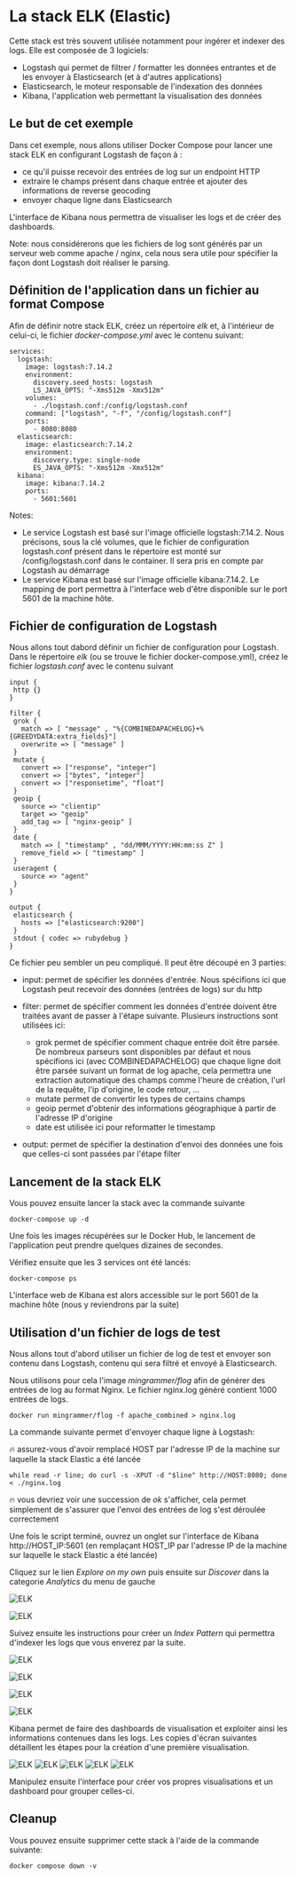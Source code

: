 # La stack ELK (Elastic)

Cette stack est très souvent utilisée notamment pour ingérer et indexer des logs. Elle est composée de 3 logiciels:
* Logstash qui permet de filtrer / formatter les données entrantes et de les envoyer à Elasticsearch (et à d'autres applications)
* Elasticsearch, le moteur responsable de l'indexation des données
* Kibana, l'application web permettant la visualisation des données

## Le but de cet exemple

Dans cet exemple, nous allons utiliser Docker Compose pour lancer une stack ELK en configurant Logstash de façon à :
- ce qu'il puisse recevoir des entrées de log sur un endpoint HTTP
- extraire le champs présent dans chaque entrée et ajouter des informations de reverse geocoding
- envoyer chaque ligne dans Elasticsearch

L'interface de Kibana nous permettra de visualiser les logs et de créer des dashboards.

Note: nous considérerons que les fichiers de log sont générés par un serveur web comme apache / nginx, cela nous sera utile pour spécifier la façon dont Logstash doit réaliser le parsing.

## Définition de l'application dans un fichier au format Compose

Afin de définir notre stack ELK, créez un répertoire *elk* et, à l'intérieur de celui-ci, le fichier *docker-compose.yml* avec le contenu suivant:

```
services:
  logstash:
    image: logstash:7.14.2
    environment:
      discovery.seed_hosts: logstash
      LS_JAVA_OPTS: "-Xms512m -Xmx512m"
    volumes:
      - ./logstash.conf:/config/logstash.conf
    command: ["logstash", "-f", "/config/logstash.conf"]
    ports:
      - 8080:8080
  elasticsearch:
    image: elasticsearch:7.14.2
    environment:
      discovery.type: single-node
      ES_JAVA_OPTS: "-Xms512m -Xmx512m"
  kibana:
    image: kibana:7.14.2
    ports:
      - 5601:5601
```

Notes:
- Le service Logstash est basé sur l'image officielle logstash:7.14.2.
Nous précisons, sous la clé volumes, que le fichier de configuration logstash.conf présent dans le répertoire est monté sur /config/logstash.conf dans le container. Il sera pris en compte par Logstash au démarrage
- Le service Kibana est basé sur l'image officielle kibana:7.14.2. Le mapping de port permettra à l'interface web d'être disponible sur le port 5601 de la machine hôte.

## Fichier de configuration de Logstash

Nous allons tout dabord définir un fichier de configuration pour Logstash. Dans le répertoire *elk* (ou se trouve le fichier docker-compose.yml), créez le fichier *logstash.conf* avec le contenu suivant

```
input {
 http {}
}

filter {
 grok {
   match => [ "message" , "%{COMBINEDAPACHELOG}+%{GREEDYDATA:extra_fields}"]
   overwrite => [ "message" ]
 }
 mutate {
   convert => ["response", "integer"]
   convert => ["bytes", "integer"]
   convert => ["responsetime", "float"]
 }
 geoip {
   source => "clientip"
   target => "geoip"
   add_tag => [ "nginx-geoip" ]
 }
 date {
   match => [ "timestamp" , "dd/MMM/YYYY:HH:mm:ss Z" ]
   remove_field => [ "timestamp" ]
 }
 useragent {
   source => "agent"
 }
}

output {
 elasticsearch {
   hosts => ["elasticsearch:9200"]
 }
 stdout { codec => rubydebug }
}
```

Ce fichier peu sembler un peu compliqué. Il peut être découpé en 3 parties:
* input: permet de spécifier les données d'entrée. Nous spécifions ici que Logstash peut recevoir des données (entrées de logs)  sur du http

* filter: permet de spécifier comment les données d'entrée doivent être traitées avant de passer à l'étape suivante. Plusieurs instructions sont utilisées ici:
  * grok permet de spécifier comment chaque entrée doit être parsée. De nombreux parseurs sont disponibles par défaut et nous spécifions ici (avec COMBINEDAPACHELOG) que chaque ligne doit être parsée suivant un format de log apache, cela permettra une extraction automatique des champs comme l'heure de création, l'url de la requête, l'ip d'origine, le code retour, ...
  * mutate permet de convertir les types de certains champs
  * geoip permet d'obtenir des informations géographique à partir de l'adresse IP d'origine
  * date est utilisée ici pour reformatter le timestamp

* output: permet de spécifier la destination d'envoi des données une fois que celles-ci sont passées par l'étape filter

## Lancement de la stack ELK

Vous pouvez ensuite lancer la stack avec la commande suivante

```
docker-compose up -d
```

Une fois les images récupérées sur le Docker Hub, le lancement de l'application peut prendre quelques dizaines de secondes.

Vérifiez ensuite que les 3 services ont été lancés:

```
docker-compose ps
```

L'interface web de Kibana est alors accessible sur le port 5601 de la machine hôte (nous y reviendrons par la suite)

## Utilisation d'un fichier de logs de test

Nous allons tout d'abord utiliser un fichier de log de test et envoyer son contenu dans Logstash, contenu qui sera filtré et envoyé à Elasticsearch.

Nous utilisons pour cela l'image *mingrammer/flog* afin de générer des entrées de log au format Nginx. Le fichier nginx.log généré contient 1000 entrées de logs.

```
docker run mingrammer/flog -f apache_combined > nginx.log
```

La commande suivante permet d'envoyer chaque ligne à Logstash:

:fire: assurez-vous d'avoir remplacé HOST par l'adresse IP de la machine sur laquelle la stack Elastic a été lancée

```
while read -r line; do curl -s -XPUT -d "$line" http://HOST:8080; done < ./nginx.log
```

:fire: vous devriez voir une succession de *ok* s'afficher, cela permet simplement de s'assurer que l'envoi des entrées de log s'est déroulée correctement

Une fois le script terminé, ouvrez un onglet sur l'interface de Kibana http://HOST_IP:5601 (en remplaçant HOST_IP par l'adresse IP de la machine sur laquelle le stack Elastic a été lancée)

Cliquez sur le lien *Explore on my own* puis ensuite sur *Discover* dans la categorie *Analytics* du menu de gauche 

![ELK](./images/elk-1.png)

![ELK](./images/elk-2.png)

Suivez ensuite les instructions pour créer un *Index Pattern* qui permettra d'indexer les logs que vous enverez par la suite.

![ELK](./images/elk-3.png)

![ELK](./images/elk-4.png)

![ELK](./images/elk-5.png)

![ELK](./images/elk-6.png)

Kibana permet de faire des dashboards de visualisation et exploiter ainsi les informations contenues dans les logs. Les copies d'écran suivantes détaillent les étapes pour la création d'une première visualisation.

![ELK](./images/elk-7.png)
![ELK](./images/elk-8.png)
![ELK](./images/elk-9.png)
![ELK](./images/elk-10.png)
![ELK](./images/elk-11.png)

Manipulez ensuite l'interface pour créer vos propres visualisations et un dashboard pour grouper celles-ci.

## Cleanup

Vous pouvez ensuite supprimer cette stack à l'aide de la commande suivante:

```
docker compose down -v
```
